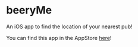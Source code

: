 # beeryMe
An iOS app to find the location of your nearest pub!

You can find this app in the AppStore [here](https://itunes.apple.com/gb/app/beeryme/id1324712568?mt=8)! 


